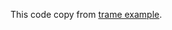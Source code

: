 This code copy from [trame example](https://github.com/Kitware/trame/tree/master/examples/07_paraview/Picking).